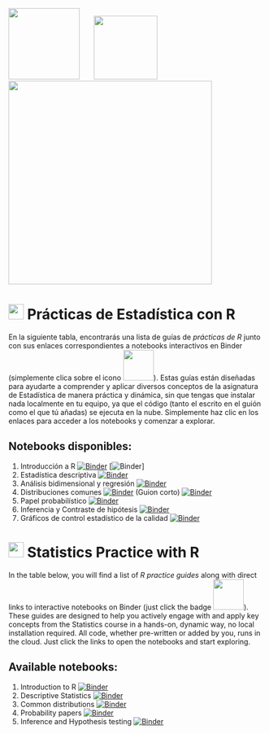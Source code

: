 <img src="https://commons.wikimedia.org/wiki/File:R_logo.svg" width = "140"> &nbsp;&nbsp;&nbsp;&nbsp;&nbsp; <img src="https://upload.wikimedia.org/wikipedia/commons/thumb/3/38/Jupyter_logo.svg/207px-Jupyter_logo.svg.png" width = "125"> &nbsp;&nbsp;&nbsp;&nbsp; <img src="https://mybinder.org/static/logo.svg" width = "400">


# <img src="https://cdn-icons-png.flaticon.com/128/197/197593.png" width = "30">  Prácticas de Estadística con R

En la siguiente tabla, encontrarás una lista de guías de *prácticas de R* junto con sus enlaces correspondientes a notebooks interactivos en Binder (simplemente clica sobre el icono <img src="https://mybinder.org/badge_logo.svg" width="60">). Estas guías están diseñadas para ayudarte a comprender y aplicar diversos conceptos de la asignatura de Estadística de manera práctica y dinámica, sin que tengas que instalar nada localmente en tu equipo, ya que el código (tanto el escrito en el guión como el que tú añadas) se ejecuta en la nube. Simplemente haz clic en los enlaces para acceder a los notebooks y comenzar a explorar.

## Notebooks disponibles:

  1. Introducción a R [![Binder](https://mybinder.org/badge_logo.svg)](https://mybinder.org/v2/gh/InMaths/Practicas_R/HEAD?labpath=IntroR.ipynb)
[![Binder](https://mybinder.org/badge_logo.svg)]
  2. Estadística descriptiva [![Binder](https://mybinder.org/badge_logo.svg)](https://mybinder.org/v2/gh/InMaths/Practicas_R/HEAD?labpath=EstadisticaDescriptiva.ipynb)
  3. Análisis bidimensional y regresión [![Binder](https://mybinder.org/badge_logo.svg)](https://mybinder.org/v2/gh/InMaths/Practicas_R/HEAD?labpath=Regresion.ipynb)
  4. Distribuciones comunes [![Binder](https://mybinder.org/badge_logo.svg)](https://mybinder.org/v2/gh/InMaths/Practicas_R/HEAD?labpath=DistribucionesComunes.ipynb)
     (Guion corto) [![Binder](https://mybinder.org/badge_logo.svg)](https://mybinder.org/v2/gh/InMaths/Practicas_R/HEAD?labpath=DistribucionesComunes_short.ipynb)
  5. Papel probabilístico [![Binder](https://mybinder.org/badge_logo.svg)](https://mybinder.org/v2/gh/InMaths/Practicas_R/HEAD?labpath=PapelProbabilistico.ipynb)     
  6. Inferencia y Contraste de hipótesis [![Binder](https://mybinder.org/badge_logo.svg)](https://mybinder.org/v2/gh/InMaths/Practicas_R/HEAD?labpath=InferenciaContrastes.ipynb)
  7. Gráficos de control estadístico de la calidad [![Binder](https://mybinder.org/badge_logo.svg)](https://mybinder.org/v2/gh/InMaths/Practicas_R/HEAD?labpath=ControlEstadisticoCalidad.ipynb)


# <img src="https://cdn-icons-png.flaticon.com/128/197/197374.png" width = "30"> Statistics Practice with R

In the table below, you will find a list of *R practice guides* along with direct links to interactive notebooks on Binder (just click the badge <img src="https://mybinder.org/badge_logo.svg" width="60">). These guides are designed to help you actively engage with and apply key concepts from the Statistics course in a hands-on, dynamic way, no local installation required. All code, whether pre-written or added by you, runs in the cloud. Just click the links to open the notebooks and start exploring.

## Available notebooks:
  1. Introduction to R [![Binder](https://mybinder.org/badge_logo.svg)](https://mybinder.org/v2/gh/InMaths/Practicas_R/HEAD?labpath=IntroR_en.ipynb)
  2. Descriptive Statistics [![Binder](https://mybinder.org/badge_logo.svg)](https://mybinder.org/v2/gh/InMaths/Practicas_R/HEAD?labpath=EstadisticaDescriptiva_en.ipynb)
  3. Common distributions [![Binder](https://mybinder.org/badge_logo.svg)](https://mybinder.org/v2/gh/InMaths/Practicas_R/HEAD?labpath=DistribucionesComunes_en.ipynb)
  4. Probability papers [![Binder](https://mybinder.org/badge_logo.svg)](https://mybinder.org/v2/gh/InMaths/Practicas_R/HEAD?labpath=PapelProbabilistico_en.ipynb)     
  5. Inference and Hypothesis testing [![Binder](https://mybinder.org/badge_logo.svg)](https://mybinder.org/v2/gh/InMaths/Practicas_R/HEAD?labpath=InferenciaContrastes_en.ipynb)